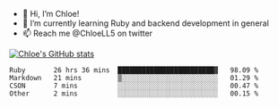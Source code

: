 - 💞️  Hi, I’m Chloe!
- 🌱  I’m currently learning Ruby and backend development in general
- 📫  Reach me @ChloeLL5 on twitter

[![Chloe's GitHub stats](https://github-readme-stats.vercel.app/api?username=chloell5&count_private=true&theme=cobalt&show_icons=true)](https://github.com/anuraghazra/github-readme-stats)

<!--START_SECTION:waka-->
```text
Ruby       26 hrs 36 mins  ████████████████████████▓   98.09 % 
Markdown   21 mins         ▒░░░░░░░░░░░░░░░░░░░░░░░░   01.29 % 
CSON       7 mins          ░░░░░░░░░░░░░░░░░░░░░░░░░   00.47 % 
Other      2 mins          ░░░░░░░░░░░░░░░░░░░░░░░░░   00.15 % 
```
<!--END_SECTION:waka-->

